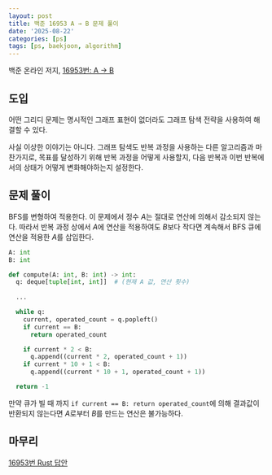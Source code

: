 ```yaml
---
layout: post
title: 백준 16953 A → B 문제 풀이
date: '2025-08-22'
categories: [ps]
tags: [ps, baekjoon, algorithm]
---
```


백준 온라인 저지, [16953번: A → B](https://www.acmicpc.net/problem/16953)

## 도입

어떤 그리디 문제는 명시적인 그래프 표현이 없더라도 그래프 탐색 전략을 사용하여 해결할 수 있다.  

사실 이상한 이야기는 아니다. 그래프 탐색도 반복 과정을 사용하는 다른 알고리즘과 마찬가지로, 목표를 달성하기 위해 반복 과정을 어떻게 사용할지, 다음 반복과 이번 반복에서의 상태가 어떻게 변화해야하는지 설정한다.  

## 문제 풀이

BFS를 변형하여 적용한다. 이 문제에서 정수 $A$는 절대로 연산에 의해서 감소되지 않는다. 따라서 반복 과정 상에서 $A$에 연산을 적용하여도 $B$보다 작다면 계속해서 BFS 큐에 연산을 적용한 $A$를 삽입한다.  

```python
A: int
B: int

def compute(A: int, B: int) -> int:
  q: deque[tuple[int, int]]  # (현재 A 값, 연산 횟수)
  
  ...

  while q:
    current, operated_count = q.popleft()
    if current == B:
      return operated_count

    if current * 2 < B:
      q.append((current * 2, operated_count + 1))
    if current * 10 + 1 < B:
      q.append((current * 10 + 1, operated_count + 1))

  return -1
```

만약 큐가 빌 때 까지 `if current == B: return operated_count`에 의해 결과값이 반환되지 않는다면 $A$로부터 $B$를 만드는 연산은 불가능하다.

## 마무리

[16953번 Rust 답안](https://github.com/ShapeLayer/training/blob/main/tasks/online_judge/baekjoon/rust/16953.rs)
